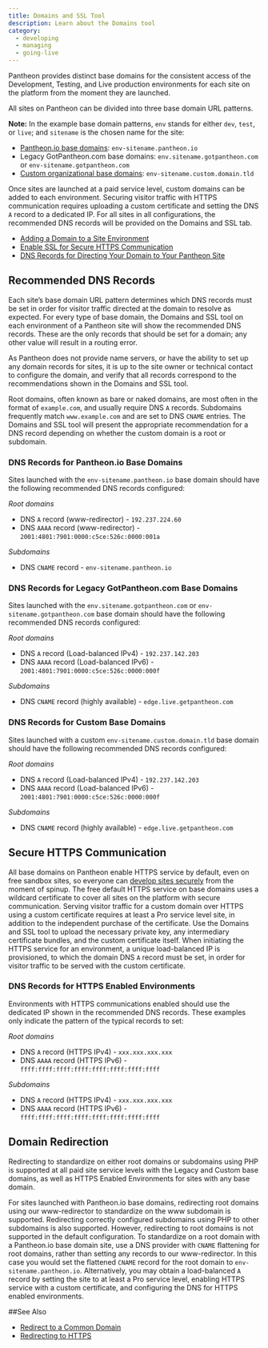 ```yaml
---
title: Domains and SSL Tool
description: Learn about the Domains tool
category:
  - developing
  - managing
  - going-live
---
```

Pantheon provides distinct base domains for the consistent access of the Development, Testing, and Live production environments for each site on the platform from the moment they are launched.

All sites on Pantheon can be divided into three base domain URL patterns.

**Note:** In the example base domain patterns, `env` stands for either `dev`, `test`, or `live`; and `sitename` is the chosen name for the site:

* [Pantheon.io base domains](https://pantheon.io/docs/articles/sites/domains/using-pantheon-io-for-better-uptime/): `env-sitename.pantheon.io`
* Legacy GotPantheon.com base domains: `env.sitename.gotpantheon.com` or `env-sitename.gotpantheon.com`
* [Custom organizational base domains](https://pantheon.io/docs/articles/organizations/base-domains/): `env-sitename.custom.domain.tld`

Once sites are launched at a paid service level, custom domains can be added to each environment. Securing visitor traffic with HTTPS communication requires uploading a custom certificate and setting the DNS `A` record to a dedicated IP. For all sites in all configurations, the recommended DNS records will be provided on the Domains and SSL tab.

* [Adding a Domain to a Site Environment](/docs/articles/sites/domains/adding-a-domain-to-a-site-environment/)
* [Enable SSL for Secure HTTPS Communication](/docs/articles/sites/domains/adding-a-ssl-certificate-for-secure-https-communication/)
* [DNS Records for Directing Your Domain to Your Pantheon Site](/docs/articles/sites/domains/dns-records-for-directing-your-domain-to-your-pantheon-site/)


## Recommended DNS Records

Each site’s base domain URL pattern determines which DNS records must be set in order for visitor traffic directed at the domain to resolve as expected. For every type of base domain, the Domains and SSL tool on each environment of a Pantheon site will show the recommended DNS records. These are the only records that should be set for a domain; any other value will result in a routing error.

As Pantheon does not provide name servers, or have the ability to set up any domain records for sites, it is up to the site owner or technical contact to configure the domain, and verify that all records correspond to the recommendations shown in the Domains and SSL tool.

Root domains, often known as bare or naked domains, are most often in the format of `example.com`, and usually require DNS `A` records. Subdomains frequently match `www.example.com` and are set to DNS `CNAME` entries. The Domains and SSL tool will present the appropriate recommendation for a DNS record depending on whether the custom domain is a root or subdomain.

### DNS Records for Pantheon.io Base Domains

Sites launched with the `env-sitename.pantheon.io` base domain should have the following recommended DNS records configured:

_Root domains_

* DNS `A` record (www-redirector) - `192.237.224.60`
* DNS `AAAA` record (www-redirector) - `2001:4801:7901:0000:c5ce:526c:0000:001a`

_Subdomains_

* DNS `CNAME` record - `env-sitename.pantheon.io`

### DNS Records for Legacy GotPantheon.com Base Domains

Sites launched with the `env.sitename.gotpantheon.com` or `env-sitename.gotpantheon.com` base domain should have the following recommended DNS records configured:

_Root domains_

* DNS `A` record (Load-balanced IPv4) - `192.237.142.203`
* DNS `AAAA` record (Load-balanced IPv6) - `2001:4801:7901:0000:c5ce:526c:0000:000f`

_Subdomains_

* DNS `CNAME` record (highly available) - `edge.live.getpantheon.com`

### DNS Records for Custom Base Domains

Sites launched with a custom `env-sitename.custom.domain.tld` base domain should have the following recommended DNS records configured:

_Root domains_

* DNS `A` record (Load-balanced IPv4) - `192.237.142.203`
* DNS `AAAA` record (Load-balanced IPv6) - `2001:4801:7901:0000:c5ce:526c:0000:000f`

_Subdomains_

* DNS `CNAME` record (highly available) - `edge.live.getpantheon.com`

## Secure HTTPS Communication

All base domains on Pantheon enable HTTPS service by default, even on free sandbox sites, so everyone can [develop sites securely](/docs/articles/sites/domains/developing-with-ssl/) from the moment of spinup. The free default HTTPS service on base domains uses a wildcard certificate to cover all sites on the platform with secure communication. Serving visitor traffic for a custom domain over HTTPS using a custom certificate requires at least a Pro service level site, in addition to the independent purchase of the certificate. Use the Domains and SSL tool to upload the necessary private key, any intermediary certificate bundles, and the custom certificate itself. When initiating the HTTPS service for an environment, a unique load-balanced IP is provisioned, to which the domain DNS `A` record must be set, in order for visitor traffic to be served with the custom certificate.

### DNS Records for HTTPS Enabled Environments

Environments with HTTPS communications enabled should use the dedicated IP shown in the recommended DNS records. These examples only indicate the pattern of the typical records to set:

 _Root domains_

* DNS `A` record (HTTPS IPv4) - `xxx.xxx.xxx.xxx`
* DNS `AAAA` record (HTTPS IPv6) - `ffff:ffff:ffff:ffff:ffff:ffff:ffff:ffff`

_Subdomains_

* DNS `A` record (HTTPS IPv4) - `xxx.xxx.xxx.xxx`
* DNS `AAAA` record (HTTPS IPv6) - `ffff:ffff:ffff:ffff:ffff:ffff:ffff:ffff`

## Domain Redirection

Redirecting to standardize on either root domains or subdomains using PHP is supported at all paid site service levels with the Legacy and Custom base domains, as well as HTTPS Enabled Environments for sites with any base domain.

For sites launched with Pantheon.io base domains, redirecting root domains using our www-redirector to standardize on the www subdomain is supported. Redirecting correctly configured subdomains using PHP to other subdomains is also supported. However, redirecting to root domains is not supported in the default configuration. To standardize on a root domain with a Pantheon.io base domain site, use a DNS provider with `CNAME` flattening for root domains, rather than setting any records to our www-redirector. In this case you would set the flattened `CNAME` record for the root domain to `env-sitename.pantheon.io`. Alternatively, you may obtain a load-balanced `A` record by setting the site to at least a Pro service level, enabling HTTPS service with a custom certificate, and configuring the DNS for HTTPS enabled environments.

##See Also

* [Redirect to a Common Domain](/docs/articles/sites/code/redirect-incoming-requests/#redirect-to-a-common-domain)
* [Redirecting to HTTPS](/docs/articles/sites/code/redirect-incoming-requests/#redirecting-to-https)

